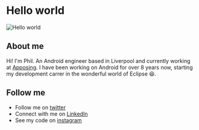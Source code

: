 # Hello world

<img src="https://raw.githubusercontent.com/philandrews100/philandrews100/master/resources/banner.png" alt="Hello world">

## About me
Hi! I'm Phil. An Android engineer based in Liverpool and currently working at [Apposing](https://apposing.co.uk). I have been working on Android for over 8 years now, starting my development carrer in the wonderful world of Eclipse :laughing:. 


## Follow me
- Follow me on [twitter](https://twitter.com/PhilAndrews1)
- Connect with me on [LinkedIn](https://www.linkedin.com/in/philip-andrews-46049553/)
- See my code on [instagram](https://www.instagram.com/kotlin.phil/)
